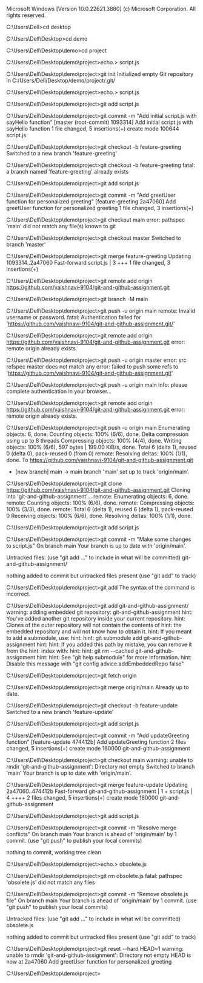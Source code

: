 Microsoft Windows [Version 10.0.22621.3880]
(c) Microsoft Corporation. All rights reserved.

C:\Users\Dell>cd desktop

C:\Users\Dell\Desktop>cd demo

C:\Users\Dell\Desktop\demo>cd project

C:\Users\Dell\Desktop\demo\project>echo.> script.js

C:\Users\Dell\Desktop\demo\project>git init
Initialized empty Git repository in C:/Users/Dell/Desktop/demo/project/.git/

C:\Users\Dell\Desktop\demo\project>echo.> script.js

C:\Users\Dell\Desktop\demo\project>git add script.js

C:\Users\Dell\Desktop\demo\project>git commit -m "Add initial script.js with sayHello function"
[master (root-commit) 1093314] Add initial script.js with sayHello function
 1 file changed, 5 insertions(+)
 create mode 100644 script.js

C:\Users\Dell\Desktop\demo\project>git checkout -b feature-greeting
Switched to a new branch 'feature-greeting'

C:\Users\Dell\Desktop\demo\project>git checkout -b feature-greeting
fatal: a branch named 'feature-greeting' already exists

C:\Users\Dell\Desktop\demo\project>git add script.js

C:\Users\Dell\Desktop\demo\project>git commit -m "Add greetUser function for personalized greeting"
[feature-greeting 2a47060] Add greetUser function for personalized greeting
 1 file changed, 3 insertions(+)

C:\Users\Dell\Desktop\demo\project>git checkout main
error: pathspec 'main' did not match any file(s) known to git

C:\Users\Dell\Desktop\demo\project>git checkout master
Switched to branch 'master'

C:\Users\Dell\Desktop\demo\project>git merge feature-greeting
Updating 1093314..2a47060
Fast-forward
 script.js | 3 +++
 1 file changed, 3 insertions(+)

C:\Users\Dell\Desktop\demo\project>git remote add origin https://github.com/vaishnavi-9104/git-and-github-assignment.git

C:\Users\Dell\Desktop\demo\project>git branch -M main

C:\Users\Dell\Desktop\demo\project>git push -u origin main
remote: Invalid username or password.
fatal: Authentication failed for 'https://github.com/vaishnavi-9104/git-and-github-assignment.git/'

C:\Users\Dell\Desktop\demo\project>git remote add origin https://github.com/vaishnavi-9104/git-and-github-assignment.git
error: remote origin already exists.

C:\Users\Dell\Desktop\demo\project>git push -u origin master
error: src refspec master does not match any
error: failed to push some refs to 'https://github.com/vaishnavi-9104/git-and-github-assignment.git'

C:\Users\Dell\Desktop\demo\project>git push -u origin main
info: please complete authentication in your browser...

C:\Users\Dell\Desktop\demo\project>git remote add origin https://github.com/vaishnavi-9104/git-and-github-assignment.git
error: remote origin already exists.

C:\Users\Dell\Desktop\demo\project>git push -u origin main
Enumerating objects: 6, done.
Counting objects: 100% (6/6), done.
Delta compression using up to 8 threads
Compressing objects: 100% (4/4), done.
Writing objects: 100% (6/6), 597 bytes | 199.00 KiB/s, done.
Total 6 (delta 1), reused 0 (delta 0), pack-reused 0 (from 0)
remote: Resolving deltas: 100% (1/1), done.
To https://github.com/vaishnavi-9104/git-and-github-assignment.git
 * [new branch]      main -> main
branch 'main' set up to track 'origin/main'.

C:\Users\Dell\Desktop\demo\project>git clone https://github.com/vaishnavi-9104/git-and-github-assignment.git
Cloning into 'git-and-github-assignment'...
remote: Enumerating objects: 6, done.
remote: Counting objects: 100% (6/6), done.
remote: Compressing objects: 100% (3/3), done.
remote: Total 6 (delta 1), reused 6 (delta 1), pack-reused 0
Receiving objects: 100% (6/6), done.
Resolving deltas: 100% (1/1), done.

C:\Users\Dell\Desktop\demo\project>git add script.js

C:\Users\Dell\Desktop\demo\project>git commit -m "Make some changes to script.js"
On branch main
Your branch is up to date with 'origin/main'.

Untracked files:
  (use "git add <file>..." to include in what will be committed)
        git-and-github-assignment/

nothing added to commit but untracked files present (use "git add" to track)

C:\Users\Dell\Desktop\demo\project>git add <file>
The syntax of the command is incorrect.

C:\Users\Dell\Desktop\demo\project>git add  git-and-github-assignment/
warning: adding embedded git repository: git-and-github-assignment
hint: You've added another git repository inside your current repository.
hint: Clones of the outer repository will not contain the contents of
hint: the embedded repository and will not know how to obtain it.
hint: If you meant to add a submodule, use:
hint:
hint:   git submodule add <url> git-and-github-assignment
hint:
hint: If you added this path by mistake, you can remove it from the
hint: index with:
hint:
hint:   git rm --cached git-and-github-assignment
hint:
hint: See "git help submodule" for more information.
hint: Disable this message with "git config advice.addEmbeddedRepo false"

C:\Users\Dell\Desktop\demo\project>git fetch origin

C:\Users\Dell\Desktop\demo\project>git merge origin/main
Already up to date.

C:\Users\Dell\Desktop\demo\project>git checkout -b feature-update
Switched to a new branch 'feature-update'

C:\Users\Dell\Desktop\demo\project>git add script.js

C:\Users\Dell\Desktop\demo\project>git commit -m "Add updateGreeting function"
[feature-update 474412b] Add updateGreeting function
 2 files changed, 5 insertions(+)
 create mode 160000 git-and-github-assignment

C:\Users\Dell\Desktop\demo\project>git checkout main
warning: unable to rmdir 'git-and-github-assignment': Directory not empty
Switched to branch 'main'
Your branch is up to date with 'origin/main'.

C:\Users\Dell\Desktop\demo\project>git merge feature-update
Updating 2a47060..474412b
Fast-forward
 git-and-github-assignment | 1 +
 script.js                 | 4 ++++
 2 files changed, 5 insertions(+)
 create mode 160000 git-and-github-assignment

C:\Users\Dell\Desktop\demo\project>git add script.js

C:\Users\Dell\Desktop\demo\project>git commit -m "Resolve merge conflicts"
On branch main
Your branch is ahead of 'origin/main' by 1 commit.
  (use "git push" to publish your local commits)

nothing to commit, working tree clean

C:\Users\Dell\Desktop\demo\project>echo.> obsolete.js

C:\Users\Dell\Desktop\demo\project>git rm obsolete.js
fatal: pathspec 'obsolete.js' did not match any files

C:\Users\Dell\Desktop\demo\project>git commit -m "Remove obsolete.js file"
On branch main
Your branch is ahead of 'origin/main' by 1 commit.
  (use "git push" to publish your local commits)

Untracked files:
  (use "git add <file>..." to include in what will be committed)
        obsolete.js

nothing added to commit but untracked files present (use "git add" to track)

C:\Users\Dell\Desktop\demo\project>git reset --hard HEAD~1
warning: unable to rmdir 'git-and-github-assignment': Directory not empty
HEAD is now at 2a47060 Add greetUser function for personalized greeting

C:\Users\Dell\Desktop\demo\project>
